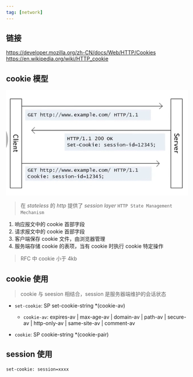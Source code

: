 ```yaml
---
tag: [network]
---
```


## 链接

https://developer.mozilla.org/zh-CN/docs/Web/HTTP/Cookies
https://en.wikipedia.org/wiki/HTTP_cookie

## cookie 模型

![cookie](./assets/cookie.png) 

> 在 _stateless_ 的 _http_ 提供了 _session layer_ `HTTP State Management Mechanism`

1. 响应报文中的 cookie 首部字段
2. 请求报文中的 cookie 首部字段
3. 客户端保存 cookie 文件，由浏览器管理
4. 服务端存储 cookie 的表项，当有 cookie 时执行 cookie 特定操作

> RFC 中 cookie 小于 4kb

## cookie 使用

> cookie 与 seesion 相结合，session 是服务器端维护的会话状态

- `set-cookie`: SP set-cookie-string  *(cookie-av)
    - `cookie-av`: expires-av | max-age-av | domain-av | path-av | secure-av | http-only-av | same-site-av | comment-av

- `cookie`: SP cookie-string *(cookie-pair)

## session 使用

`set-cookie: session=xxxx`
